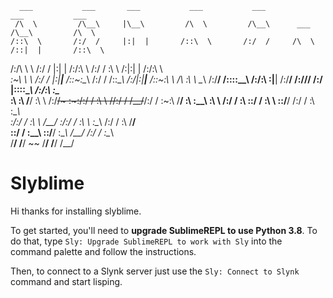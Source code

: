       ___           ___       ___           ___           ___                   ___           ___     
     /\  \         /\__\     |\__\         /\  \         /\__\      ___        /\__\         /\  \    
    /::\  \       /:/  /     |:|  |       /::\  \       /:/  /     /\  \      /::|  |       /::\  \   
   /:/\ \  \     /:/  /      |:|  |      /:/\:\  \     /:/  /      \:\  \    /:|:|  |      /:/\:\  \  
  _\:\~\ \  \   /:/  /       |:|__|__   /::\~\:\__\   /:/  /       /::\__\  /:/|:|__|__   /::\~\:\  \ 
 /\ \:\ \ \__\ /:/__/        /::::\__\ /:/\:\ \:|__| /:/__/     __/:/\/__/ /:/ |::::\__\ /:/\:\ \:\__\
 \:\ \:\ \/__/ \:\  \       /:/~~/~    \:\~\:\/:/  / \:\  \    /\/:/  /    \/__/~~/:/  / \:\~\:\ \/__/
  \:\ \:\__\    \:\  \     /:/  /       \:\ \::/  /   \:\  \   \::/__/           /:/  /   \:\ \:\__\  
   \:\/:/  /     \:\  \    \/__/         \:\/:/  /     \:\  \   \:\__\          /:/  /     \:\ \/__/  
    \::/  /       \:\__\                  \::/__/       \:\__\   \/__/         /:/  /       \:\__\    
     \/__/         \/__/                   ~~            \/__/                 \/__/         \/__/    

# Slyblime

Hi thanks for installing slyblime.

To get started, you'll need to **upgrade SublimeREPL to use Python 3.8**.
To do that, type `Sly: Upgrade SublimeREPL to work with Sly` into the command palette and follow the instructions.

Then, to connect to a Slynk server just use the `Sly: Connect to Slynk` command and start lisping.